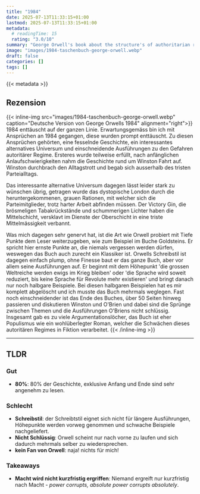 ```yaml
---
title: "1984"
date: 2025-07-13T11:33:15+01:00
lastmod: 2025-07-13T11:33:15+01:00
metadata:
  # readingTime: 15
  rating: "3.0/10"
summary: "George Orwell's book about the structure's of authoritarian regmines and the oppression of the masses."
image: "images/1984-taschenbuch-george-orwell.webp"
draft: false
categories: []
tags: []
---
```


{{< metadata >}}

## Rezension

{{< inline-img src="images/1984-taschenbuch-george-orwell.webp" caption="Deutsche Version von George Orwells 1984" alignment="right">}}
1984 enttäuscht auf der ganzen Linie. Erwartungsgemäss bin ich mit Ansprüchen an 1984 gegangen, diese wurden prompt enttäuscht. Zu diesen Ansprüchen gehörten, eine fesselnde Geschichte, ein interessantes alternatives Universum und einschneidende Ausführungen zu den Gefahren autoritärer Regime. Ersteres wurde teilweise erfüllt, nach anfänglichen Anlaufschwierigkeiten nahm die Geschichte rund um Winston Fahrt auf. Winston durchbrach den Alltagstrott und begab sich ausserhalb des tristen Parteialltags.

Das interessante alternative Universum dagegen lässt leider stark zu wünschen übrig, getragen wurde das dystopische London durch die heruntergekommenen, grauen Rationen, mit welcher sich die Parteimitglieder, trotz harter Arbeit abfinden müssen. Der Victory Gin, die brösmeligen Tabakrückstände und schummerigen Lichter haben die Mittelschicht, versklavt im Dienste der Oberschicht in eine triste Mittelmässigkeit verbannt. 

Was mich dagegen sehr genervt hat, ist die Art wie Orwell probiert mit Tiefe Punkte dem Leser weiterzugeben, wie zum Beispiel im Buche Goldsteins. Er spricht hier ernste Punkte an, die niemals vergessen werden dürfen, weswegen das Buch auch zurecht ein Klassiker ist. Orwells Schreibstil ist dagegen einfach plump, ohne Finesse baut er das ganze Buch, aber vor allem seine Ausführungen auf. Er beginnt mit dem Höhepunkt 'die grossen Weltreiche werden ewigs im Krieg bleiben' oder 'die Sprache wird soweit reduziert, bis keine Sprache für Revolute mehr existieren' und bringt danach nur noch halbgare Beispiele. Bei diesen halbgaren Beispielen hat es mir komplett abgelöscht und ich musste das Buch mehrmals weglegen. Fast noch einschneidender ist das Ende des Buches, über 50 Seiten hinweg passieren und diskutieren Winston und O'Brien und dabei sind die Sprünge zwischen Themen und die Ausführungen O'Briens nicht schlüssig. Insgesamt gab es zu viele Argumentationslöcher, das Buch ist eher Populismus wie ein wohlüberlegter Roman, welcher die Schwächen dieses autoritären Regimes in Fiktion verarbeitet.
{{< /inline-img >}}

---

## TLDR

### Gut
- **80%**: 80% der Geschichte, exklusive Anfang und Ende sind sehr angenehm zu lesen.

### Schlecht
- **Schreibstil**: der Schreibtstil eignet sich nicht für längere Ausführungen, Höhepunkte werden vorweg genommen und schwache Beispiele nachgeliefert.
- **Nicht Schlüssig**: Orwell scheint nur nach vorne zu laufen und sich dadurch mehrmals selber zu wiedersprechen.
- **kein Fan von Orwell**: naja! nichts für mich!

### Takeaways
- **Macht wird nicht kurzfristig ergriffen**: Niemand ergreift nur kurzfristig nach Macht - *power corrupts, absolute power corrupts absolutely*.